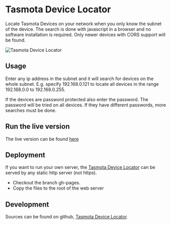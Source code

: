 # Tasmota Device Locator

Locate Tasmota Devices on your network when you only know the subnet of the device.
The search is done with javascript in a browser and no software installation is required.
Only newer devices with CORS support will be found.

![Tasmota Device Locator](https://github.com/KimNyholm/tasmota-device-locator/blob/master/doc/TasmotaDeviceLocator.png#1)

## Usage

Enter any ip address in the subnet and it will search for devices on the whole subnet. E.g. specify 192.168.0.121 to locate all devices in the range 192.168.0.0 to 192.168.0.255.

If the devices are password protected also enter the password. The password will be tried on all devices. If they have different passwords, more searches must be done.

## Run the live version
The live version can be found [here](http://tasmota.simplethings.work)

## Deployment
If you want to run your own server, the [Tasmota Device Locator](https://github.com/KimNyholm/tasmota-device-locator) can be served by any static http server (not https).
- Checkout the branch gh-pages.
- Copy the files to the root of the web server

## Development
Sources can be found on github, [Tasmota Device Locator](https://github.com/KimNyholm/tasmota-device-locator).
